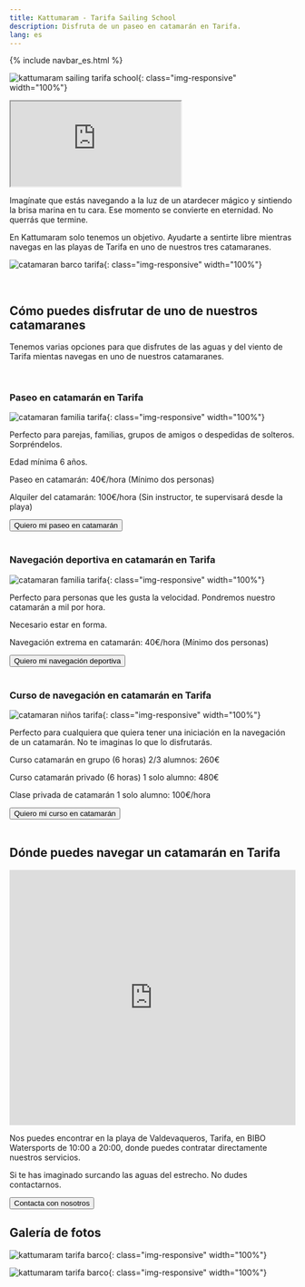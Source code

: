 ```yaml
---
title: Kattumaram - Tarifa Sailing School
description: Disfruta de un paseo en catamarán en Tarifa.
lang: es
---
```

{% include navbar_es.html %}

![kattumaram sailing tarifa school](/assets/images/logo-2.png){: class="img-responsive" width="100%"}

<div class="video-container">
  <iframe class="embed-responsive-item" src="https://www.youtube.com/embed/bq_Iw0Wyqlg"></iframe>
</div>

Imagínate que estás navegando a la luz de un atardecer mágico y sintiendo la brisa marina en tu cara. Ese momento se convierte en eternidad. No querrás que termine.

En Kattumaram solo tenemos un objetivo. Ayudarte a sentirte libre mientras navegas en las playas de Tarifa en uno de nuestros tres catamaranes.

![catamaran barco tarifa](/assets/images/boat.jpeg){: class="img-responsive" width="100%"}

<br>

## **Cómo puedes disfrutar de uno de nuestros catamaranes**

Tenemos varias opciones para que disfrutes de las aguas y del viento de Tarifa mientas navegas en uno de nuestros catamaranes.

<br>

### **Paseo en catamarán en Tarifa**

![catamaran familia tarifa](/assets/images/boat_family.jpeg){: class="img-responsive" width="100%"}

Perfecto para parejas, familias, grupos de amigos o despedidas de solteros. Sorpréndelos.

Edad mínima 6 años.

Paseo en catamarán: 40€/hora (Mínimo dos personas)

Alquiler del catamarán: 100€/hora (Sin instructor, te supervisará desde la playa)

<a href="https://forms.gle/yTxbrQcy8sRcm7cw7">
  <button type="button" class="btn btn-dark">
    Quiero mi paseo en catamarán
  </button>
</a>

<br>
<br>

### **Navegación deportiva en catamarán en Tarifa**

![catamaran familia tarifa](/assets/images/boat_sport.jpeg){: class="img-responsive" width="100%"}

Perfecto para personas que les gusta la velocidad. Pondremos nuestro catamarán a mil por hora.

Necesario estar en forma.

Navegación extrema en catamarán: 40€/hora (Mínimo dos personas)

<a href="https://forms.gle/yTxbrQcy8sRcm7cw7">
  <button type="button" class="btn btn-dark">
    Quiero mi navegación deportiva
  </button>
</a>

<br>
<br>

### **Curso de navegación en catamarán en Tarifa**

![catamaran niños tarifa](/assets/images/kids.jpeg){: class="img-responsive" width="100%"}

Perfecto para cualquiera que quiera tener una iniciación en la navegación de un catamarán. No te imaginas lo que lo disfrutarás.

Curso catamarán en grupo (6 horas) 2/3 alumnos: 260€

Curso catamarán privado (6 horas) 1 solo alumno: 480€

Clase privada de catamarán 1 solo alumno: 100€/hora

<a href="https://forms.gle/yTxbrQcy8sRcm7cw7">
  <button type="button" class="btn btn-dark">
    Quiero mi curso en catamarán
  </button>
</a>

<br>
<br>

## **Dónde puedes navegar un catamarán en Tarifa**

<iframe src="https://www.google.com/maps/embed?pb=!1m14!1m8!1m3!1d12900.255775060012!2d-5.6847073!3d36.0675444!3m2!1i1024!2i768!4f13.1!3m3!1m2!1s0x0%3A0x9de219abb6d0b29d!2sBIBO%20Watersports!5e0!3m2!1sen!2ses!4v1622299827335!5m2!1sen!2ses" width="100%" height="450" style="border:0;" allowfullscreen="" loading="lazy"></iframe>

Nos puedes encontrar en la playa de Valdevaqueros, Tarifa, en BIBO Watersports de 10:00 a 20:00, donde puedes contratar directamente nuestros servicios. 

Si te has imaginado surcando las aguas del estrecho. No dudes contactarnos.

<a href="https://forms.gle/yTxbrQcy8sRcm7cw7">
  <button type="button" class="btn btn-dark">
    Contacta con nosotros
  </button>
</a>

<br>

## **Galería de fotos**

![kattumaram tarifa barco](/assets/images/team.jpeg){: class="img-responsive" width="100%"}

![kattumaram tarifa barco](/assets/images/team_boat.jpeg){: class="img-responsive" width="100%"}


<br>








    
  
